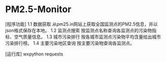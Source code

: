 # PM2.5-Monitor
[程序功能]
1.1 数据获取
从pm25.in网站上获取全国监测点的PM2.5信息，并以json格式保存在本地。
1.2 监测点搜索
按监测点名称查询各监测点的污染物指标、空气质量信息。
1.3 城市污染排行
按各城市监测点污染物平均含量给出城市污染排行榜。
1.4 主要污染地区查询
按主要污染物查询各监测点。

[运行库]
wxpython
requests
